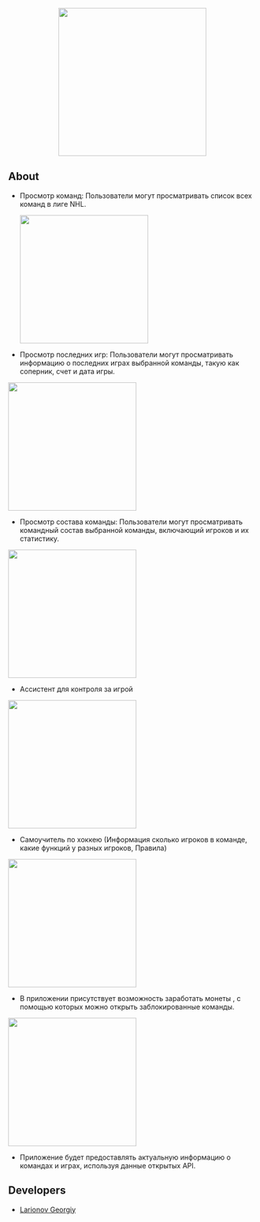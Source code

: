 <p align="center">
      <img src="https://i.ibb.co/Fqj6VYK/nhl-14069-1.png" width="300">
</p>


## About
  
* Просмотр команд: Пользователи могут просматривать список всех команд в лиге NHL.
 
   <img src="https://i.ibb.co/crXQNtQ/photo-2023-07-18-16-35-43-2.jpg" width="260">
   
* Просмотр последних игр: Пользователи могут просматривать информацию о последних играх выбранной команды, такую как соперник, счет и дата игры.

<img src="https://i.ibb.co/hRVGby8/photo-2023-07-18-16-35-42-4.jpg" width="260">

* Просмотр состава команды: Пользователи могут просматривать командный состав выбранной команды, включающий игроков и их статистику.

<img src="https://i.ibb.co/dr04X7H/photo-2023-07-18-16-35-42-3.jpg" width="260">

* Ассистент для контроля за игрой

<img src="https://i.ibb.co/m9vrw32/photo-2023-07-18-16-35-43.jpg" width="260">

* Самоучитель по хоккею (Информация сколько игроков в команде, какие функций у разных игроков,  Правила)

<img src="https://i.ibb.co/4F8yrFT/photo-2023-07-18-16-35-42.jpg" width="260">

* В приложении присутствует возможность заработать монеты , с помощью которых можно открыть заблокированные команды.

<img src="https://i.ibb.co/wQ8mf29/photo-2023-07-18-16-35-42-2.jpg" width="260">
  
* Приложение будет предоставлять актуальную информацию о командах и играх, используя данные открытых API.



## Developers

- [Larionov Georgiy ](https://github.com/gogi170)


